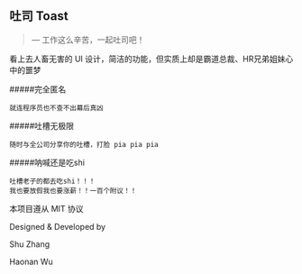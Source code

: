 ## 吐司 Toast

> — 工作这么辛苦，一起吐司吧！


看上去人畜无害的 UI 设计，简洁的功能，但实质上却是霸道总裁、HR兄弟姐妹心中的噩梦

#####完全匿名

```
就连程序员也不查不出幕后真凶
```

#####吐槽无极限

```
随时与全公司分享你的吐槽，打脸 pia pia pia
```
#####呐喊还是吃shi

```
吐槽老子的都去吃shi！！！
我也要放假我也要涨薪！！一百个附议！！
```

   
本项目遵从 MIT 协议




Designed & Developed by

Shu Zhang

Haonan Wu